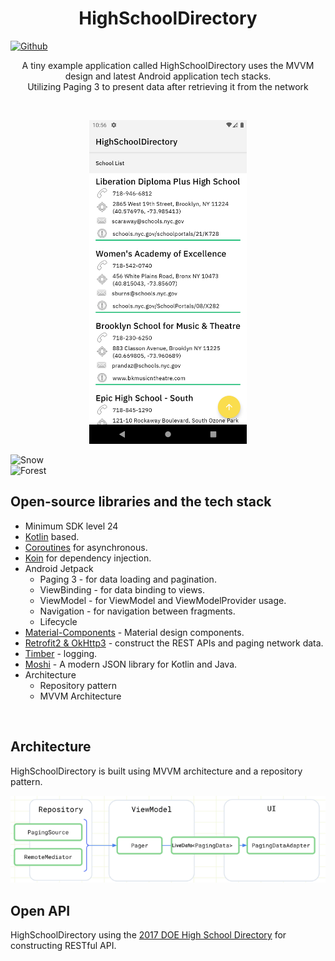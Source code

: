 <h1 align="center">HighSchoolDirectory</h1>

[![Github](https://img.shields.io/badge/-Github-000000?style=for-the-badge&logo=Github&logoColor=white)](https://github.com/rishabharora3)

<p align="center">  
A tiny example application called HighSchoolDirectory uses the MVVM design and latest Android application tech stacks.<br>
Utilizing Paging 3 to present data after retrieving it from the network
</p>
<br/>

<p align="center">
<img src="/previews/screenshot.png" width="50%"/>
</p>


<div class="row">
  <div class="column">
    <img src="screenshot1.png" alt="Snow" style="width:32%">
  </div>
  <div class="column">
    <img src="screenshot2.png" alt="Forest" style="width:32%">
  </div>
</div>

## Open-source libraries and the tech stack
- Minimum SDK level 24
- [Kotlin](https://kotlinlang.org/) based.
- [Coroutines](https://github.com/Kotlin/kotlinx.coroutines) for asynchronous.
- [Koin](https://github.com/InsertKoinIO/koin) for dependency injection.
- Android Jetpack
  - Paging 3 -  for data loading and pagination.
  - ViewBinding - for data binding to views.
  - ViewModel -  for ViewModel and ViewModelProvider usage.
  - Navigation -  for navigation between fragments.
  - Lifecycle
- [Material-Components](https://github.com/material-components/material-components-android) - Material design components.
- [Retrofit2 & OkHttp3](https://github.com/square/retrofit) - construct the REST APIs and paging network data.
- [Timber](https://github.com/JakeWharton/timber) - logging.
- [Moshi](https://github.com/square/moshi/) - A modern JSON library for Kotlin and Java.
- Architecture
  - Repository pattern
  - MVVM Architecture
<br>

## Architecture
HighSchoolDirectory is built using MVVM architecture and a repository pattern.
<p align="center">
  <img src="/previews/architecture.png"/>
</p>

## Open API
HighSchoolDirectory using the [2017 DOE High School Directory](https://dev.socrata.com/foundry/data.cityofnewyork.us/s3k6-pzi2) for constructing RESTful API.<br>
